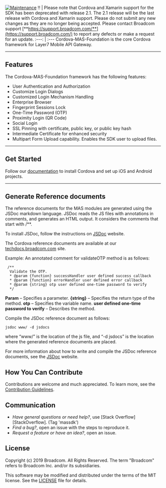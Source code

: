 [![Maintenance](https://img.shields.io/badge/Maintained%3F-no-red.svg)](https://bitbucket.org/lbesson/ansi-colors)
:bangbang: | Please note that Cordova and Xamarin support for the SDK has been deprecated with release 2.1. The 2.1 release will be the last release with Cordova and Xamarin support. Please do not submit any new changes as they are no longer being accepted. Please contact Broadcom support [**https://support.broadcom.com/**](https://support.broadcom.com/) to report any defects or make a request for an update.
:---: | :---
Cordova-MAS-Foundation is the core Cordova framework for Layer7 Mobile API Gateway.
*********************************************************

## Features
The Cordova-MAS-Foundation framework has the following features:

* User Authentication and Authorization
* Customize Login Dialogs
* Customized Login Mechanism Handling
* Enterprise Browser
* Fingerprint Sessions Lock
* One-Time Password (OTP)
* Proximity Login (QR Code)
* Social Login
* SSL Pinning with certificate, public key, or public key hash
* Intermediate Certificate for enhanced security
* Multipart Form Upload capability. Enables the SDK user to upload files.

*********************************************************

## Get Started
Follow our [documentation](https://techdocs.broadcom.com/content/broadcom/techdocs/us/en/ca-enterprise-software/layer7-api-management/mobile-sdk-for-ca-mobile-api-gateway/2-1/Cordova/Cordova_2-1.html) to install Cordova and set up iOS and Android projects.
*********************************************************

## Generate Reference documents

The reference documents for the MAS modules are generated using the JSDoc markdown language. JSDoc reads the JS files with annotations in comments, and generates an HTML output. It considers the comments that start with /**.

To install JSDoc, follow the instructions on [JSDoc](http://usejsdoc.org/) website.

The Cordova reference documents are available at our [techdocs.broadcom.com]( https://techdocs.broadcom.com/content/broadcom/techdocs/us/en/ca-enterprise-software/layer7-api-management/mobile-sdk-for-ca-mobile-api-gateway/2-1/Cordova/CordovaTR_2-1/MASFoundation.html) site.

Example:
An annotated comment for validateOTP method is as follows:

```
 /**
  Validate the OTP.
  * @param {function} successHandler user defined success callback
  * @param {function} errorHandler user defined error callback
  * @param {string} otp user defined one-time password to verify
  */
```

**Param** – Specifies a parameter.
**{string}**  – Specifies the return type of the method.
**otp** – Specifies the variable name.
**user defined one-time password to verify** – Describes the method.

Compile the JSDoc reference document as follows:

```
jsdoc www/ -d jsdocs
```

where “www/” is the location of the js file, and “-d jsdocs” is the location where the generated reference documents are placed.

For more information about how to write and compile the JSDoc reference documents, see the [JSDoc](http://usejsdoc.org/) website.

## How You Can Contribute

Contributions are welcome and much appreciated. To learn more, see the [Contribution Guidelines](https://github.com/CAAPIM/Cordova-MAS-Foundation/blob/develop/CONTRIBUTING.md).

## Communication

- *Have general questions or need help?*, use [Stack Overflow][StackOverflow]. (Tag 'massdk')
- *Find a bug?*, open an issue with the steps to reproduce it.
- *Request a feature or have an idea?*, open an issue.

## License
Copyright (c) 2019 Broadcom. All Rights Reserved.
The term "Broadcom" refers to Broadcom Inc. and/or its subsidiaries.

This software may be modified and distributed under the terms of the MIT license. See the [LICENSE](https://github.com/CAAPIM/Cordova-MAS-Foundation/blob/develop/LICENSE) file for details.

